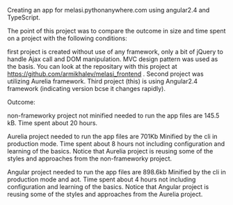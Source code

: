 
Creating an app for melasi.pythonanywhere.com using angular2.4 and TypeScript.

The point of this project was to compare the outcome in size and time spent on a project with the following conditions:

first project is created without use of any framework, only a bit of jQuery to handle Ajax call and DOM manipulation. MVC design pattern was used as the basis. You can look at the repositary with this project at https://github.com/armikhalev/melasi_frontend .
Second project was utilizing Aurelia framework.
Third project (this) is using Angular2.4 framework (indicating version bcse it changes rapidly).

Outcome: 

non-frameworky project not minified needed to run the app files are 145.5 kB. Time spent about 20 hours.

Aurelia project needed to run the app files are 701Kb Minified by the cli in production mode. Time spent about 8 hours not including configuration and learning of the basics.
Notice that Aurelia project is reusing some of the styles and approaches from the non-frameworky project.

Angular project needed to run the app files are 898.6kb Minified by the cli in production mode and aot. Time spent about 4 hours not including configuration and learning of the basics. Notice that Angular project is reusing some of the styles and approaches from the Aurelia project.

